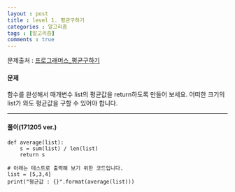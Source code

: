 ```yaml
---
layout : post
title : level 1. 평균구하기
categories : 알고리즘
tags : [알고리즘]
comments : true
---
```


문제출처 : [프로그래머스_평균구하기](https://programmers.co.kr/learn/challenge_codes/127)

#### **문제**
함수를 완성해서 매개변수 list의 평균값을 return하도록 만들어 보세요. 어떠한 크기의 list가 와도 평균값을 구할 수 있어야 합니다.

- - -
#### **풀이**(171205 ver.)
```
def average(list):
    s = sum(list) / len(list)
    return s

# 아래는 테스트로 출력해 보기 위한 코드입니다.
list = [5,3,4]
print("평균값 : {}".format(average(list)))
```